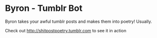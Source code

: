 # Byron - Tumblr Bot
Byron takes your awful tumblr posts and makes them into poetry! Usually.

Check out http://shitpostpoetry.tumblr.com to see it in action
